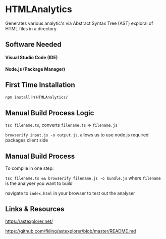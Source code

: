 # HTMLAnalytics
Generates various analytic's via Abstract Syntax Tree (AST) exploral of HTML files in a directory
## Software Needed
#### Visual Studio Code (IDE)
#### Node.js (Package Manager)

## First Time Installation
`npm install` in `HTMLAnalytics/`

## Manual Build Process Logic
`tsc filename.ts`, converts `filename.ts` => `filename.js`

`browserify input.js -o output.js`, allows us to use node.js required packages client side

## Manual Build Process
To compile in one step:

`tsc filename.ts && browserify filename.js -o bundle.js` where `filename` is the analyser you want to build

navigate to `index.html` in your browser to test out the analyser

## Links & Resources
https://astexplorer.net/

https://github.com/fkling/astexplorer/blob/master/README.md

